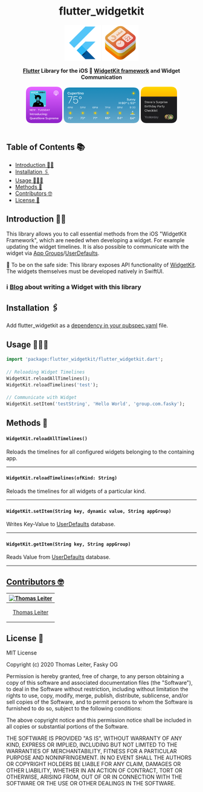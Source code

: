 <h1 align="center"> flutter_widgetkit </h1>

<p align="center">
    <img alt="flutter" src="./git_assets/flutter.png" width="96">
    <img alt="widgetkit" src="./git_assets/widgetkit.png" width="96">
</p>

<div align="center">
  <strong><a href="https://flutter.dev/">Flutter</a> Library for the iOS 🍏 <a href="https://developer.apple.com/documentation/widgetkit/">WidgetKit framework</a> and Widget Communication</strong> 
</div>
<br>
<div align="center">
<img alt="widget_small"  src="./git_assets/focused_small.png" width="96">
<img alt="widget_medium"  src="./git_assets/weather_medium.png" width="200">
<img alt="widget_small"  src="./git_assets/notes_small.png" width="96">
</div>
<br>

## Table of Contents 📚

- [Introduction 👨‍🏫](##introduction-👨‍🏫)
- [Installation 🖇‍](##installation-🖇‍)
- [Usage 👨🏻‍💻](##usage-👨🏻‍💻)
- [Methods 📖](##methods-📖‍)
- [Contributors 🤓](##contributors-🤓)
- [License 🔖](##license-🔖)

## Introduction 👨‍🏫

This library allows you to call essential methods from the iOS "WidgetKit Framework", which are needed when developing a widget. For example updating the widget timelines. It is also possible to communicate with the widget via <a href="https://developer.apple.com/documentation/bundleresources/entitlements/com_apple_security_application-groups">App Groups</a>/<a href="https://developer.apple.com/documentation/foundation/userdefaults">UserDefaults</a>.

🚨 To be on the safe side: This library exposes API functionality of <a href="https://developer.apple.com/documentation/widgetkit/">WidgetKit</a>. The widgets themselves must be developed natively in SwiftUI.

### <strong>ℹ️ <a href="https://thomas-leiter.medium.com/develop-an-ios-14-widget-in-flutter-with-swiftui-e98eaff2c606">Blog</a> about writing a Widget with this library</strong>

## Installation 🖇‍

Add flutter_widgetkit as a <a href="https://flutter.dev/docs/development/packages-and-plugins/using-packages">dependency in your pubspec.yaml</a> file.

## Usage 👨🏻‍💻

```dart
import 'package:flutter_widgetkit/flutter_widgetkit.dart';

// Reloading Widget Timelines
WidgetKit.reloadAllTimelines();
WidgetKit.reloadTimelines('test');

// Communicate with Widget
WidgetKit.setItem('testString', 'Hello World', 'group.com.fasky');
```

## Methods 📖‍

#### `WidgetKit.reloadAllTimelines()`

Reloads the timelines for all configured widgets belonging to the containing app.

---

#### `WidgetKit.reloadTimelines(ofKind: String)`

Reloads the timelines for all widgets of a particular kind.

---

#### `WidgetKit.setItem(String key, dynamic value, String appGroup)`

Writes Key-Value to <a href="https://developer.apple.com/documentation/foundation/userdefaults">UserDefaults</a> database.

---

#### `WidgetKit.getItem(String key, String appGroup)`

Reads Value from <a href="https://developer.apple.com/documentation/foundation/userdefaults">UserDefaults</a> database.

---

## [Contributors 🤓](#Contributors)

| [<img alt="Thomas Leiter" src="https://avatars3.githubusercontent.com/u/20393156?s=400&u=ae0a43de5d81d58a698abffe4e2ede024f2b6700&v=4" width="117">](https://github.com/tomLadder) |
| ---------------------------------------------------------------------------------------------------------------------------------------------------------------------------------- |
| <p align="center">[Thomas Leiter](https://github.com/tomLadder) </p>                                                                                                               |

## License 🔖

MIT License

Copyright (c) 2020 Thomas Leiter, Fasky OG

Permission is hereby granted, free of charge, to any person obtaining a copy
of this software and associated documentation files (the "Software"), to deal
in the Software without restriction, including without limitation the rights
to use, copy, modify, merge, publish, distribute, sublicense, and/or sell
copies of the Software, and to permit persons to whom the Software is
furnished to do so, subject to the following conditions:

The above copyright notice and this permission notice shall be included in all
copies or substantial portions of the Software.

THE SOFTWARE IS PROVIDED "AS IS", WITHOUT WARRANTY OF ANY KIND, EXPRESS OR
IMPLIED, INCLUDING BUT NOT LIMITED TO THE WARRANTIES OF MERCHANTABILITY,
FITNESS FOR A PARTICULAR PURPOSE AND NONINFRINGEMENT. IN NO EVENT SHALL THE
AUTHORS OR COPYRIGHT HOLDERS BE LIABLE FOR ANY CLAIM, DAMAGES OR OTHER
LIABILITY, WHETHER IN AN ACTION OF CONTRACT, TORT OR OTHERWISE, ARISING FROM,
OUT OF OR IN CONNECTION WITH THE SOFTWARE OR THE USE OR OTHER DEALINGS IN THE
SOFTWARE.

